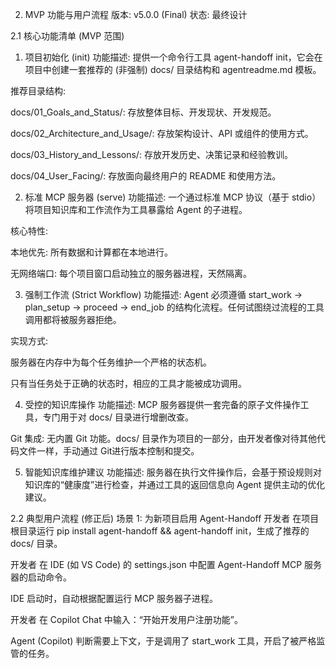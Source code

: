 2. MVP 功能与用户流程
版本: v5.0.0 (Final)
状态: 最终设计

2.1 核心功能清单 (MVP 范围)
1. 项目初始化 (init)
功能描述: 提供一个命令行工具 agent-handoff init，它会在项目中创建一套推荐的 (非强制) docs/ 目录结构和 agentreadme.md 模板。

推荐目录结构:

docs/01_Goals_and_Status/: 存放整体目标、开发现状、开发规范。

docs/02_Architecture_and_Usage/: 存放架构设计、API 或组件的使用方式。

docs/03_History_and_Lessons/: 存放开发历史、决策记录和经验教训。

docs/04_User_Facing/: 存放面向最终用户的 README 和使用方法。

2. 标准 MCP 服务器 (serve)
功能描述: 一个通过标准 MCP 协议（基于 stdio）将项目知识库和工作流作为工具暴露给 Agent 的子进程。

核心特性:

本地优先: 所有数据和计算都在本地进行。

无网络端口: 每个项目窗口启动独立的服务器进程，天然隔离。

3. 强制工作流 (Strict Workflow)
功能描述: Agent 必须遵循 start_work -> plan_setup -> proceed -> end_job 的结构化流程。任何试图绕过流程的工具调用都将被服务器拒绝。

实现方式:

服务器在内存中为每个任务维护一个严格的状态机。

只有当任务处于正确的状态时，相应的工具才能被成功调用。

4. 受控的知识库操作
功能描述: MCP 服务器提供一套完备的原子文件操作工具，专门用于对 docs/ 目录进行增删改查。

Git 集成: 无内置 Git 功能。docs/ 目录作为项目的一部分，由开发者像对待其他代码文件一样，手动通过 Git进行版本控制和提交。

5. 智能知识库维护建议
功能描述: 服务器在执行文件操作后，会基于预设规则对知识库的“健康度”进行检查，并通过工具的返回信息向 Agent 提供主动的优化建议。

2.2 典型用户流程 (修正后)
场景 1: 为新项目启用 Agent-Handoff
开发者 在项目根目录运行 pip install agent-handoff && agent-handoff init，生成了推荐的 docs/ 目录。

开发者 在 IDE (如 VS Code) 的 settings.json 中配置 Agent-Handoff MCP 服务器的启动命令。

IDE 启动时，自动根据配置运行 MCP 服务器子进程。

开发者 在 Copilot Chat 中输入：“开始开发用户注册功能”。

Agent (Copilot) 判断需要上下文，于是调用了 start_work 工具，开启了被严格监管的任务。